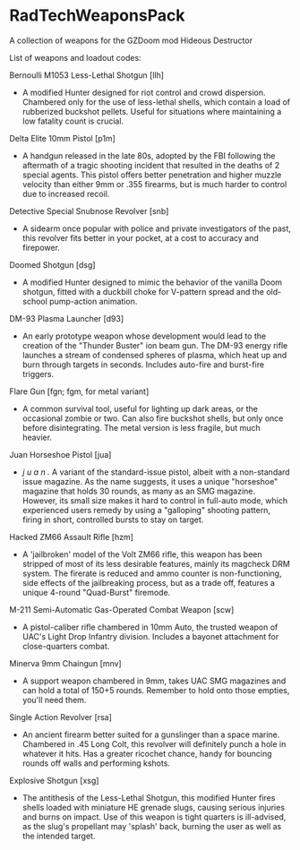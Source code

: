 # RadTechWeaponsPack
A collection of weapons for the GZDoom mod Hideous Destructor

List of weapons and loadout codes:

 Bernoulli M1053 Less-Lethal Shotgun [llh]
 - A modified Hunter designed for riot control and crowd dispersion.
     Chambered only for the use of less-lethal shells, which contain
     a load of rubberized buckshot pellets. Useful for situations where 
     maintaining a low fatality count is crucial.

Delta Elite 10mm Pistol [p1m] 
- A handgun released in the late 80s, adopted by the FBI following 
     the aftermath of a tragic shooting incident that resulted in the 
     deaths of 2 special agents. This pistol offers better penetration 
     and higher muzzle velocity than either 9mm or .355 firearms, but 
     is much harder to control due to increased recoil.
   
Detective Special Snubnose Revolver [snb] 
- A sidearm once popular with police and private investigators of 
     the past, this revolver fits better in your pocket, at a cost to 
     accuracy and firepower.

Doomed Shotgun [dsg] 
- A modified Hunter designed to mimic the behavior of the vanilla 
     Doom shotgun, fitted with a duckbill choke for V-pattern spread 
     and the old-school pump-action animation.

DM-93 Plasma Launcher [d93]
- An early prototype weapon whose development would lead to the 
    creation of the "Thunder Buster" ion beam gun. The DM-93
    energy rifle launches a stream of condensed spheres of plasma,
    which heat up and burn through targets in seconds. Includes
    auto-fire and burst-fire triggers.

Flare Gun [fgn; fgm, for metal variant] 
- A common survival tool, useful for lighting up dark areas,
     or the occasional zombie or two. Can also fire buckshot shells,
     but only once before disintegrating. The metal version is less
     fragile, but much heavier.

Juan Horseshoe Pistol [jua] 
- *j u a n .* A variant of the standard-issue pistol, albeit with a 
non-standard issue magazine. As the name suggests, it uses a unique
"horseshoe" magazine that holds 30 rounds, as many as an SMG magazine.
However, its small size makes it hard to control in full-auto mode,
which experienced users remedy by using a "galloping" shooting pattern,
firing in short, controlled bursts to stay on target.

Hacked ZM66 Assault Rifle [hzm] 
- A 'jailbroken' model of the Volt ZM66 rifle, this weapon has been
     stripped of most of its less desirable features, mainly its
     magcheck DRM system. The firerate is reduced and ammo counter is
     non-functioning, side effects of the jailbreaking process, but as 
     a trade off, features a unique 4-round "Quad-Burst" firemode.

M-211 Semi-Automatic Gas-Operated Combat Weapon [scw] 
- A pistol-caliber rifle chambered in 10mm Auto, the trusted weapon
     of UAC's Light Drop Infantry division. Includes a bayonet attachment
     for close-quarters combat.

Minerva 9mm Chaingun [mnv] 
- A support weapon chambered in 9mm, takes UAC SMG magazines and can
     hold a total of 150+5 rounds. Remember to hold onto those empties,
     you'll need them.

Single Action Revolver [rsa] 
- An ancient firearm better suited for a gunslinger than a space marine.
     Chambered in .45 Long Colt, this revolver will definitely punch a hole 
     in whatever it hits. Has a greater ricochet chance, handy for bouncing
     rounds off walls and performing kshots.

Explosive Shotgun [xsg]
 - The antithesis of the Less-Lethal Shotgun, this modified Hunter fires 
 shells loaded with miniature HE grenade slugs, causing serious injuries
 and burns on impact. Use of this weapon is tight quarters is ill-advised,
 as the slug's propellant may 'splash' back, burning the user as well as
 the intended target.
 
 
 
 
